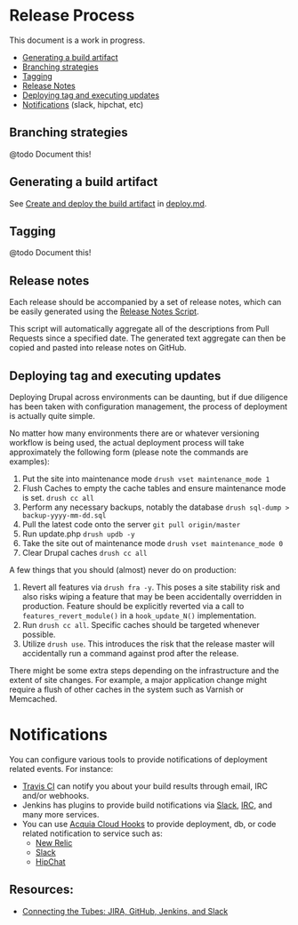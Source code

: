 # Release Process

This document is a work in progress.

* [Generating a build artifact](#build-artifact)
* [Branching strategies](#branching)
* [Tagging](#tagging)
* [Release Notes](#release-notes)
* [Deploying tag and executing updates](#deploy-tag)
* [Notifications](#notifications) (slack, hipchat, etc)

## <a name="branching"></a>Branching strategies

@todo Document this!

## <a name="build-artifact"></a>Generating a build artifact

See [Create and deploy the build artifact](deploy.md#build-artifact) in [deploy.md](deploy.md).

## <a name="tagging"></a>Tagging

@todo Document this!

## <a name="release-notes"></a>Release notes

Each release should be accompanied by a set of release notes, which can be easily generated using the [Release Notes Script](../scripts/release-notes/README.md).

This script will automatically aggregate all of the descriptions from Pull Requests since a specified date. The generated text aggregate can then be copied and pasted into release notes on GitHub.

## <a name="deploy-tag"></a>Deploying tag and executing updates

Deploying Drupal across environments can be daunting, but if due diligence has been taken with configuration management, the process of deployment is actually quite simple.

No matter how many environments there are or whatever versioning workflow is being used, the actual deployment process will take approximately the following form (please note the commands are examples):

1. Put the site into maintenance mode `drush vset maintenance_mode 1`   
2. Flush Caches to empty the cache tables and ensure maintenance mode is set. `drush cc all`   
3. Perform any necessary backups, notably the database `drush sql-dump > backup-yyyy-mm-dd.sql`   
4. Pull the latest code onto the server `git pull origin/master`   
5. Run update.php `drush updb -y`   
7. Take the site out of maintenance mode `drush vset maintenance_mode 0`   
8. Clear Drupal caches `drush cc all`   

A few things that you should (almost) never do on production:
1. Revert all features via `drush fra -y`. This poses a site stability risk and also risks wiping a feature that may be been accidentally overridden in production. Feature should be explicitly reverted via a call to `features_revert_module()` in a `hook_update_N()` implementation.
1. Run `drush cc all`. Specific caches should be targeted whenever possible.
1. Utilize `drush use`. This introduces the risk that the release master will accidentally run a command against prod after the release.

There might be some extra steps depending on the infrastructure and the extent of site changes. For example, a major application change might require a flush of other caches in the system such as Varnish or Memcached. 

# <a name="notifications">Notifications

You can configure various tools to provide notifications of deployment related events. For instance:

* [Travis CI](https://docs.travis-ci.com/user/notifications/) can notify you about your build results through email, IRC and/or webhooks.
* Jenkins has plugins to provide build notifications via [Slack](https://wiki.jenkins-ci.org/display/JENKINS/Slack+Plugin), [IRC](https://wiki.jenkins-ci.org/display/JENKINS/IRC+Plugin), and many more services.
* You can use [Acquia Cloud Hooks](https://docs.acquia.com/cloud/manage/cloud-hooks#animated) to provide deployment, db, or code related notification to service such as:
    * [New Relic](../hooks/samples/newrelic)
    * [Slack](../hooks/samples/slack)
    * [HipChat](../hooks/samples/hipchat)
 
## Resources:

* [Connecting the Tubes: JIRA, GitHub, Jenkins, and Slack](https://dev.acquia.com/blog/connecting-tubes-jira-github-jenkins-and-slack)
